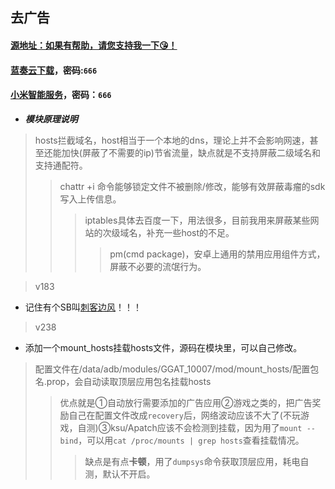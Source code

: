 ## 去广告
#### [源地址：如果有帮助，请您支持我一下😘！](https://lingeringsound.github.io/10007)
#### [蓝奏云下载](https://keytoolazy.lanzn.com/b03j67j0f)，密码:`666`
#### [小米智能服务](https://keytoolazy.lanzn.com/b007t52m1i)，密码：`666`

- ***模块原理说明***
 > hosts拦截域名，host相当于一个本地的dns，理论上并不会影响网速，甚至还能加快(屏蔽了不需要的ip)节省流量，缺点就是不支持屏蔽二级域名和支持通配符。
 >> chattr +i 命令能够锁定文件不被删除/修改，能够有效屏蔽毒瘤的sdk写入上传信息。
 >>> iptables具体去百度一下，用法很多，目前我用来屏蔽某些网站的次级域名，补充一些host的不足。
 >>>> pm(cmd package)，安卓上通用的禁用应用组件方式，屏蔽不必要的流氓行为。

>v183
 - 记住有个SB叫[刺客边风](https://m.bilibili.com/space/21131684)！！！
>v238
 - 添加一个mount_hosts挂载hosts文件，源码在模块里，可以自己修改。
 > 配置文件在/data/adb/modules/GGAT_10007/mod/mount_hosts/配置包名.prop，会自动读取顶层应用包名挂载hosts
 >> 优点就是①自动放行需要添加的广告应用②游戏之类的，把广告奖励自己在配置文件改成`recovery`后，网络波动应该不大了(不玩游戏，自测)③ksu/Apatch应该不会检测到挂载，因为用了`mount --bind`，可以用`cat /proc/mounts | grep hosts`查看挂载情况。
 >>> 缺点是有点**卡顿**，用了`dumpsys`命令获取顶层应用，耗电自测，默认不开启。


